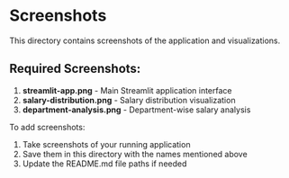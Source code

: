 # Screenshots

This directory contains screenshots of the application and visualizations.

## Required Screenshots:

1. **streamlit-app.png** - Main Streamlit application interface
2. **salary-distribution.png** - Salary distribution visualization 
3. **department-analysis.png** - Department-wise salary analysis

To add screenshots:
1. Take screenshots of your running application
2. Save them in this directory with the names mentioned above
3. Update the README.md file paths if needed
